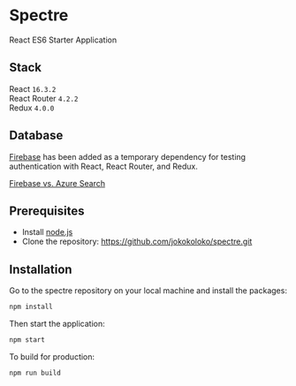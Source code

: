 # Spectre

React ES6 Starter Application

## Stack

React `16.3.2`</br >
React Router `4.2.2`</br >
Redux `4.0.0`

## Database

[Firebase](https://firebase.google.com/) has been added as a temporary dependency for testing authentication with React, React Router, and Redux.

[Firebase vs. Azure Search](http://db-engines.com/en/system/Firebase+Realtime+Database%3BMicrosoft+Azure+Search)

## Prerequisites

*   Install [node.js](http://nodejs.org/)
*   Clone the repository: https://github.com/jokokoloko/spectre.git

## Installation

Go to the spectre repository on your local machine and install the packages:

```sh
npm install
```

Then start the application:

```sh
npm start
```

To build for production:

```sh
npm run build
```
